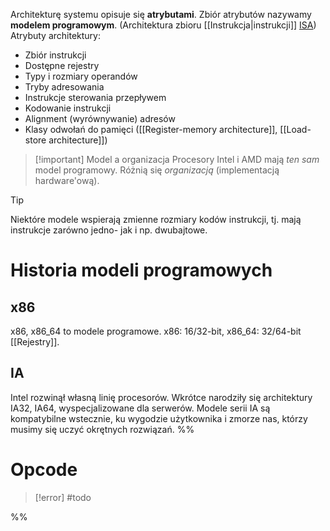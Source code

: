 Architekturę systemu opisuje się **atrybutami**. Zbiór atrybutów nazywamy **modelem programowym**. (Architektura zbioru [[Instrukcja|instrukcji]] [ISA](https://en.wikipedia.org/wiki/Instruction_set_architecture))
Atrybuty architektury:
- Zbiór instrukcji
- Dostępne rejestry
- Typy i rozmiary operandów
- Tryby adresowania 
- Instrukcje sterowania przepływem
- Kodowanie instrukcji
- Alignment (wyrównywanie) adresów
- Klasy odwołań do pamięci ([[Register-memory architecture]], [[Load-store architecture]])

>[!important] Model a organizacja
>Procesory Intel i AMD mają *ten sam* model programowy. Różnią się *organizacją* (implementacją hardware'ową). 

>[!tip] 
>Niektóre modele wspierają zmienne rozmiary kodów instrukcji, tj. mają instrukcje zarówno jedno- jak i np. dwubajtowe.
# Historia modeli programowych
## x86
x86, x86_64 to modele programowe. x86: 16/32-bit, x86_64: 32/64-bit [[Rejestry]].
## IA
Intel rozwinął własną linię procesorów. Wkrótce narodziły się architektury IA32, IA64, wyspecjalizowane dla serwerów. Modele serii IA są kompatybilne wstecznie, ku wygodzie użytkownika i zmorze nas, którzy musimy się uczyć okrętnych rozwiązań.
%%
# Opcode
>[!error] #todo

%%